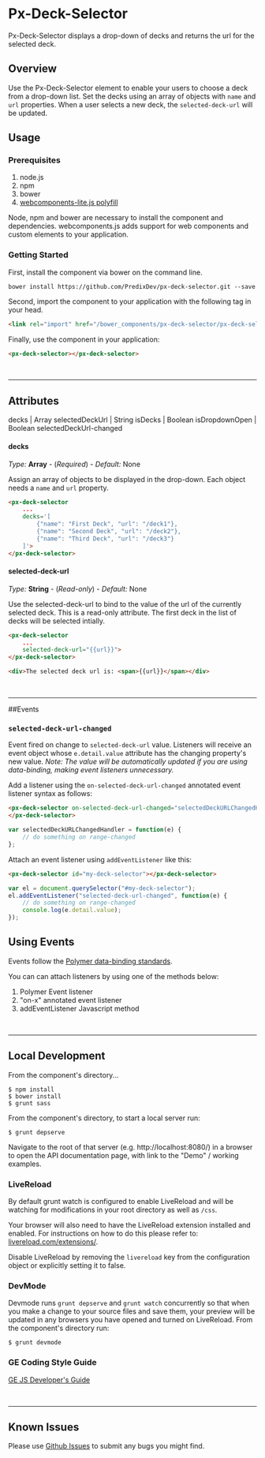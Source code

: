 # Px-Deck-Selector

Px-Deck-Selector displays a drop-down of decks and returns the url for the selected deck.

## Overview

Use the Px-Deck-Selector element to enable your users to choose a deck from a drop-down list. Set the decks using an array of objects with `name` and `url` properties. When a user selects a new deck, the `selected-deck-url` will be updated.

## Usage

### Prerequisites
1. node.js
2. npm
3. bower
4. [webcomponents-lite.js polyfill](https://github.com/webcomponents/webcomponentsjs)

Node, npm and bower are necessary to install the component and dependencies. webcomponents.js adds support for web components and custom elements to your application.


### Getting Started

First, install the component via bower on the command line.

```
bower install https://github.com/PredixDev/px-deck-selector.git --save
```

Second, import the component to your application with the following tag in your head.

```html
<link rel="import" href="/bower_components/px-deck-selector/px-deck-selector.html"/>
```

Finally, use the component in your application:

```html
<px-deck-selector></px-deck-selector>
```

<br />
<hr />

## Attributes

decks | Array
selectedDeckUrl | String
isDecks | Boolean
isDropdownOpen | Boolean
  selectedDeckUrl-changed

#### decks

*Type:* **Array** - (*Required*) - *Default:* None

Assign an array of objects to be displayed in the drop-down. Each object needs a `name` and `url` property.

```html
<px-deck-selector
	...
	decks='[
        {"name": "First Deck", "url": "/deck1"},
        {"name": "Second Deck", "url": "/deck2"},
        {"name": "Third Deck", "url": "/deck3"}                    
    ]'>
</px-deck-selector>
```

#### selected-deck-url

*Type:* **String** - (*Read-only*) - *Default:* None

Use the selected-deck-url to bind to the value of the url of the currently selected deck. This is a read-only attribute. The first deck in the list of decks will be selected intially.

```html
<px-deck-selector
	...
	selected-deck-url="{{url}}">
</px-deck-selector>

<div>The selected deck url is: <span>{{url}}</span></div>
```

<br />
<hr />

##Events

### `selected-deck-url-changed`

Event fired on change to `selected-deck-url` value. Listeners will receive an event object whose `e.detail.value` attribute has the changing property's new value. *Note: The value will be automatically updated if you are using data-binding, making event listeners unnecessary.*

Add a listener using the `on-selected-deck-url-changed` annotated event listener syntax as follows:

```html
<px-deck-selector on-selected-deck-url-changed="selectedDeckURLChangedHandler">
</px-deck-selector>
```
```javascript
var selectedDeckURLChangedHandler = function(e) {
	// do something on range-changed
};
```

Attach an event listener using `addEventListener` like this:

```html
<px-deck-selector id="my-deck-selector"></px-deck-selector>
```
```javascript
var el = document.querySelector("#my-deck-selector");
el.addEventListener("selected-deck-url-changed", function(e) {
	// do something on range-changed
    console.log(e.detail.value);
});
```

## Using Events

Events follow the [Polymer data-binding standards](https://www.polymer-project.org/1.0/docs/devguide/data-binding.html).

You can can attach listeners by using one of the methods below:

1. Polymer Event listener
2. "on-x" annotated event listener
3. addEventListener Javascript method
<br />
<hr />

## Local Development

From the component's directory...

```
$ npm install
$ bower install
$ grunt sass
```

From the component's directory, to start a local server run:

```
$ grunt depserve
```

Navigate to the root of that server (e.g. http://localhost:8080/) in a browser to open the API documentation page, with link to the "Demo" / working examples.

### LiveReload

By default grunt watch is configured to enable LiveReload and will be watching for modifications in your root directory as well as `/css`.

Your browser will also need to have the LiveReload extension installed and enabled. For instructions on how to do this please refer to: [livereload.com/extensions/](http://livereload.com/extensions/).

Disable LiveReload by removing the `livereload` key from the configuration object or explicitly setting it to false.


### DevMode
Devmode runs `grunt depserve` and `grunt watch` concurrently so that when you make a change to your source files and save them, your preview will be updated in any browsers you have opened and turned on LiveReload.
From the component's directory run:

```
$ grunt devmode
```

### GE Coding Style Guide
[GE JS Developer's Guide](https://github.com/GeneralElectric/javascript)

<br />
<hr />

## Known Issues

Please use [Github Issues](https://github.com/PredixDev/COMPONENT/issues) to submit any bugs you might find.
